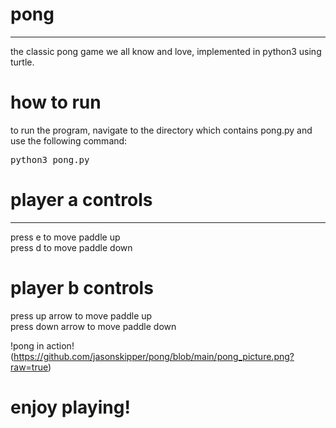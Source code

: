 # pong
---- 
the classic pong game we all know and love, implemented in python3 using turtle.  
  
    
# how to run 
to run the program, navigate to the directory which contains pong.py and use the following command:  
<pre>python3 pong.py</pre>  
  
  
  
# player a controls 
----  
press e to move paddle up  
press d to move paddle down 
  
  
# player b controls    
press up arrow to move paddle up  
press down arrow to move paddle down 
  
    
!pong in action!(https://github.com/jasonskipper/pong/blob/main/pong_picture.png?raw=true)
  
    
      
        
        
  
# enjoy playing! 
